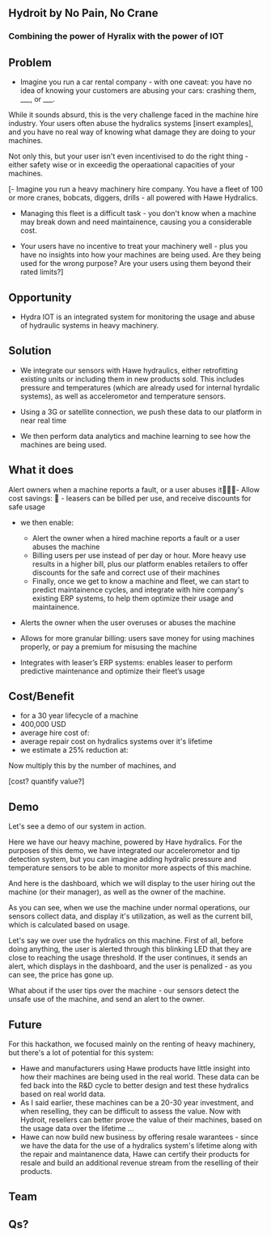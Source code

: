 
## Hydroit by No Pain, No Crane
### Combining the power of Hyralix with the power of IOT


## Problem

- Imagine you run a car rental company - with one caveat: you have no idea of knowing your customers are abusing your cars: crashing them, ___, or ___.

While it sounds absurd, this is the very challenge faced in the machine hire industry. Your users often abuse the hydralics systems [insert examples], and you have no real way of knowing what damage they are doing to your machines.

Not only this, but your user isn't even incentivised to do the right thing - either safety wise or in exceedig the operaational capacities of your machines.


 
[- Imagine you run a heavy machinery hire company. You have a fleet of 100 or more cranes, bobcats, diggers, drills - all powered with Hawe Hydralics.

- Managing this fleet is a difficult task - you don't know when a machine may break down and need maintainence, causing you a considerable cost.

- Your users have no incentive to treat your machinery well - plus you have no insights into how your machines are being used. Are they being used for the wrong purpose? Are your users using them beyond their rated limits?]


## Opportunity
- Hydra IOT is an integrated system for monitoring the usage and abuse of hydraulic systems in heavy machinery. 

## Solution
- We integrate our sensors with Hawe hydraulics, either retrofitting existing units or including them in new products sold. This includes pressure and temperatures (which are already used for internal hyrdalic systems), as well as accelerometor and temperature sensors.

- Using a 3G or satellite connection, we push these data to our platform in near real time
- We then perform data analytics and machine learning to see how the machines are being used.

## What it does

Alert owners when a machine reports a fault, or a user abuses it- Allow cost savings: 	- leasers can be billed per use, and receive discounts for safe usage

- we then enable:

  - Alert the owner when a hired machine reports a fault or a user abuses the machine
  - Billing users per use instead of per day or hour. More heavy use results in a higher bill, plus our platform enables retailers to offer discounts for the safe and correct use of their machines
  - Finally, once we get to know a machine and fleet, we can start to predict maintainence cycles, and integrate with hire company's existing ERP systems, to help them optimize their usage and maintainence.


- Alerts the owner when the user overuses or abuses the machine
- Allows for more granular billing: users save money for using machines properly, or pay a premium for misusing the machine
- Integrates with leaser’s ERP systems: enables leaser to perform predictive maintenance and optimize their fleet’s usage


## Cost/Benefit

- for a 30 year lifecycle of a machine
- 400,000 USD
- average hire cost of:
- average repair cost on hydralics systems over it's lifetime 
- we estimate a 25% reduction at: 


Now multiply this by the number of machines, and 


[cost? quantify value?]


## Demo

Let's see a demo of our system in action.

Here we have our heavy machine, powered by Have hydralics. For the purposes of this demo, we have integrated our accelerometor and tip detection system, but you can imagine adding hydralic pressure and temperature sensors to be able to monitor more aspects of this machine.

And here is the dashboard, which we will display to the user hiring out the machine (or their manager), as well as the owner of the machine.

As you can see, when we use the machine under normal operations, our sensors collect data, and display it's utilization, as well as the current bill, which is calculated based on usage. 

Let's say we over use the hydralics on this machine. 
First of all, before doing anything, the user is alerted through this blinking LED that they are close to reaching the usage threshold. If the user continues, it sends an alert, which displays in the dashboard, and the user is penalized - as you can see, the price has gone up.

What about if the user tips over the machine - our sensors detect the unsafe use of the machine, and send an alert to the owner.


## Future

For this hackathon, we focused mainly on the renting of heavy machinery, but there's a lot of potential for this system:

- Hawe and manufacturers using Hawe products have little insight into how their machines are being used in the real world. These data can be fed back into the R&D cycle to better design and test these hydralics based on real world data.
- As I said earlier, these machines can be a 20-30 year investment, and when reselling, they can be difficult to assess the value. Now with Hydroit, resellers can better prove the value of their machines, based on the usage data over the lifetime ...
- Hawe can now build new business by offering resale warantees - since we have the data for the use of a hydralics system's lifetime along with the repair and maintanence data, Hawe can certify their products for resale and build an additional revenue stream from the reselling of their products.



## Team



## Qs?







